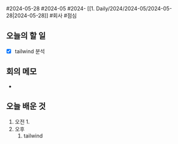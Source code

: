 #2024-05-28 #2024-05 #2024- [[1. Daily/2024/2024-05/2024-05-28|2024-05-28]]
#회사 #점심 


## 오늘의 할 일
- [x] tailwind 분석 

## 회의 메모
- 

## 오늘 배운 것
1. 오전
    1. 
2. 오후
    1. tailwind 